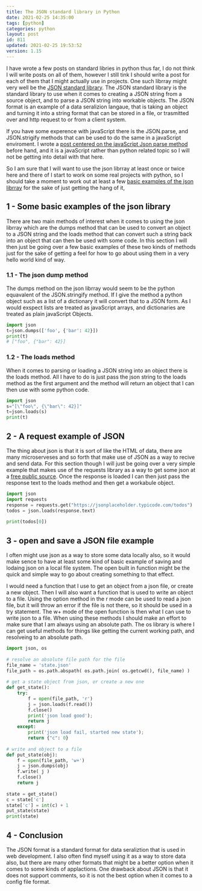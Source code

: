 ```yaml
---
title: The JSON standard library in Python
date: 2021-02-25 14:35:00
tags: [python]
categories: python
layout: post
id: 811
updated: 2021-02-25 19:53:52
version: 1.15
---
```


I have wrote a few posts on standard libries in python thus far, I do not think I will write posts on all of them, however I still tink I should write a post for each of them that I might actually use in projects. One such librray might very well be the [JSON standard library](https://docs.python.org/3/library/json.html). The JSON standard library is the standard library to use when it comes to creating a JSON string from a source object, and to parse a JSON string into workable objects. The JSON format is an example of a data seralizion langaue, that is taking an object and turning it into a string format that can be stored in a file, or trasmitted over and http request to or from a client system.

If you have some experence with javaScript there is the JSON.parse, and JSON.strigify methods that can be used to do the same in a javaScript enviroment. I wrote a [post centered on the javaScript Json parse method](/2020/02/28/js-json-parse/) before hand, and it is a javaScript rather than python related topic so I will not be getting into detail with that here.

So I am sure that I will want to use the json librray at least once or twice here and there of I start to work on some real projects with python, so I should take a moment to work out at least a few [basic examples of the json librray](https://realpython.com/python-json/#a-real-world-example-sort-of) for the sake of just getting the hang of it,

<!-- more -->

## 1 - Some basic examples of the json library

There are two main methods of interest when it comes to using the json librray which are the dumps method that can be used to convert an object to a JSON string and the loads method that can convert such a string back into an object that can then be used with some code. In this section I will then just be going over a few basic examples of these two kinds of methods just for the sake of getting a feel for how to go about using them in a very hello world kind of way.

### 1.1 - The json dump method

The dumps method on the json librray would seem to be the python equavalent of the JSON.stringify method. If I give the method a python object such as a list of a dictionary it will convert that to a JSON form. As I would exspect lists are treated as javaScript arrays, and dictionaries are treated as plain javaScript Objects.

```python
import json
t=json.dumps(['foo', {'bar': 42}])
print(t)
# ["foo", {"bar": 42}]
```

### 1.2 - The loads method

When it comes to parsing or loading a JSON string into an object there is the loads method. All I have to do is just pass the json string to the loads method as the first argument and the method will return an object that I can then use with some python code.

```python
import json
s="[\"foo\", {\"bar\": 42}]"
t=json.loads(s)
print(t)
```

## 2 - A request example of JSON

The thing about json is that it is sort of like the HTML of data, there are many microserveses and so forth that make use of JSON as a way to recive and send data. For this section though I will just be going over a very simple example that makes use of the requests library as a way to get some json at a [free public source](https://jsonplaceholder.typicode.com). Once the response is loaded I can then just pass the response text to the loads method and then get a workabule object.

```python
import json
import requests
response = requests.get("https://jsonplaceholder.typicode.com/todos")
todos = json.loads(response.text)
 
print(todos[0])
```

## 3 - open and save a JSON file example

I often might use json as a way to store some data locally also, so it would make sence to have at least some kind of basic example of saving and lodaing json on a local file system. The open built in function might be the quick and simple way to go about creating something to that effect. 

I would need a function that I use to get an object from a json file, or create a new object. Then I will also want a function that is used to write an object to a file. Using the option method in the r mode can be used to read a json file, but it will throw an error if the file is not there, so it should be used in a try statement. The w+ mode of the open function is then what I can use to write json to a file. When using these methods I should make an effort to make sure that I am always using an absolute path. The os library is where I can get useful methods for things like getting the current working path, and resolveing to an absolute path.

```python
import json, os
 
# resolve an absolute file path for the file
file_name = 'state.json'
file_path = os.path.abspath( os.path.join( os.getcwd(), file_name) )
 
# get a state object from json, or create a new one
def get_state():
    try:
        f = open(file_path, 'r')
        j = json.loads(f.read())
        f.close()
        print('json load good');
        return j
    except:
        print('json load fail, started new state');
        return {"c": 0}
 
# write and object to a file
def put_state(obj):
    f = open(file_path, 'w+')
    j = json.dumps(obj)
    f.write( j )
    f.close()
    return j
 
state = get_state()
c = state['c']
state['c'] = int(c) + 1
put_state(state)
print(state)
```

## 4 - Conclusion

The JSON format is a standard format for data seraliztion that is used in web development. I also often find myself using it as a way to store data also, but there are many other formats that might be a better option when it comes to some kinds of applactions. One drawback about JSON is that it does not support comments, so it is not the best option when it comes to a config file format.
